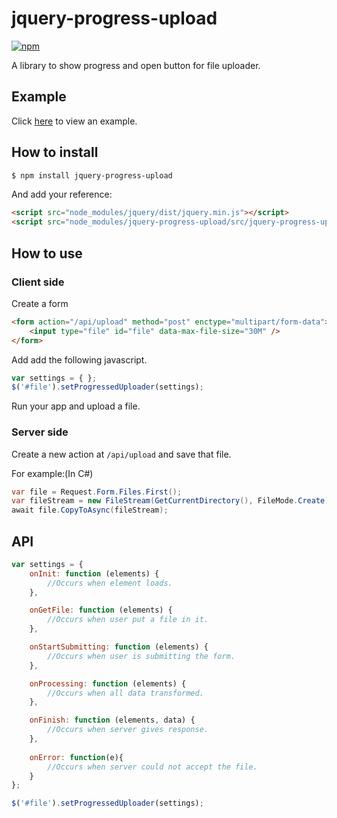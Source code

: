 # jquery-progress-upload

[![npm](https://img.shields.io/npm/v/jquery-progress-upload.svg?style=flat)](https://www.npmjs.com/package/jquery-progress-upload)

A library to show progress and open button for file uploader.

## Example

Click [here](https://colossus.aiursoft.com) to view an example.

## How to install

```bash
$ npm install jquery-progress-upload
```

And add your reference:

```html
<script src="node_modules/jquery/dist/jquery.min.js"></script>
<script src="node_modules/jquery-progress-upload/src/jquery-progress-upload.js"></script>
```

## How to use

### Client side

Create a form

```html
<form action="/api/upload" method="post" enctype="multipart/form-data">
    <input type="file" id="file" data-max-file-size="30M" />
</form>
```

Add add the following javascript.

```javascript
var settings = { };
$('#file').setProgressedUploader(settings);
```

Run your app and upload a file.

### Server side

Create a new action at `/api/upload` and save that file.

For example:(In C#)

```C#
var file = Request.Form.Files.First();
var fileStream = new FileStream(GetCurrentDirectory(), FileMode.Create);
await file.CopyToAsync(fileStream);
```

## API

```javascript
var settings = {
    onInit: function (elements) {
        //Occurs when element loads.
    },

    onGetFile: function (elements) {
        //Occurs when user put a file in it.
    },

    onStartSubmitting: function (elements) {
        //Occurs when user is submitting the form.
    },

    onProcessing: function (elements) {
        //Occurs when all data transformed.
    },

    onFinish: function (elements, data) {
        //Occurs when server gives response.
    },
    
    onError: function(e){
        //Occurs when server could not accept the file.
    }
};

$('#file').setProgressedUploader(settings);
```
